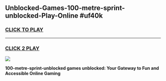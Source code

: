 
## Unblocked-Games-100-metre-sprint-unblocked-Play-Online #uf40k
<h3>
<a href="https://news.freeplayer.one?title=100-metre-sprint-unblocked&ref=3">CLICK TO PLAY</a></h3>
<hr>

<h3>
<a href="https://news.freeplayer.one?title=100-metre-sprint-unblocked&ref=3">CLICK 2 PLAY</a>
  
</h3>

<a href="https://news.freeplayer.one?title=100-metre-sprint-unblocked&ref=3"><img src="https://clearcache.store/games.png"></a>


**100-metre-sprint-unblocked games unblocked: Your Gateway to Fun and Accessible Online Gaming**

